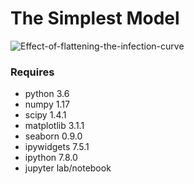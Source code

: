 # The Simplest Model

![Effect-of-flattening-the-infection-curve](https://github.com/TomNicholas/coronavirus/blob/master/flatten-the-curve.png)


### Requires

- python 3.6
- numpy 1.17
- scipy 1.4.1
- matplotlib 3.1.1
- seaborn 0.9.0
- ipywidgets 7.5.1
- ipython 7.8.0
- jupyter lab/notebook
